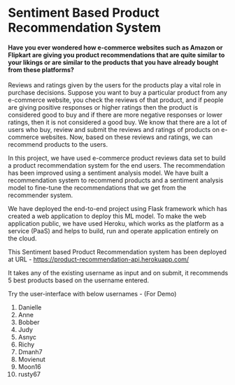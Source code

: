# Sentiment Based Product Recommendation System

#### Have you ever wondered how e-commerce websites such as Amazon or Flipkart are giving you product recommendations that are quite similar to your likings or are similar to the products that you have already bought from these platforms?

Reviews and ratings given by the users for the products play a vital role in purchase decisions. Suppose you want to buy a particular product from any e-commerce website, you check the reviews of that product, and if people are giving positive responses or higher ratings then the product is considered good to buy and if there are more negative responses or lower ratings, then it is not considered a good buy. We know that there are a lot of users who buy, review and submit the reviews and ratings of products on e-commerce websites. Now, based on these reviews and ratings, we can recommend products to the users.

In this project, we have used e-commerce product reviews data set to build a product recommendation system for the end users. The recommendation has been improved using a sentiment analysis model. We have built a recommendation system to recommend products and a sentiment analysis model to fine-tune the recommendations that we get from the recommender system.


We have deployed the end-to-end project using Flask framework which has created a web application to deploy this ML model. To make the web application public, we have used Heroku, which works as the platform as a service (PaaS) and helps to build, run and operate application entirely on the cloud.

This Sentiment based Product Recommendation system has been deployed at URL - https://product-recommendation-api.herokuapp.com/

It takes any of the existing username as input and on submit, it recommends 5 best products based on the username entered.


Try the user-interface with below usernames - (For Demo)
1. Danielle
2. Anne
3. Bobber
4. Judy
5. Asnyc
6. Richy
7. Dmanh7
8. Movienut
9. Moon16
10. rusty67
 
